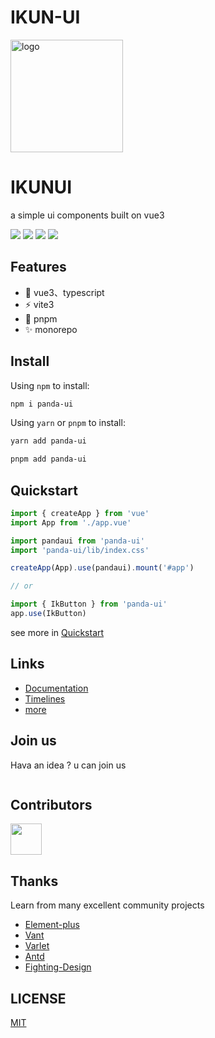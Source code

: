 # IKUN-UI

<p>
  <img alt="logo" src="https://onemini.github.io/panda-ui/layer5.png" width="180" height="180" />
</p>

<h1>
  IKUNUI
</h1>

<p>
  a simple ui components built on vue3
</p>

<p>
  <img src="https://github.com/onemini/panda-ui/actions/workflows/pages.yml/badge.svg?branch=master" />
  <img src="https://codecov.io/gh/onemini/panda-ui/branch/master/graph/badge.svg?token=0D5SALPD1A" />
  <a href="https://www.npmjs.com/package/pandaui"><img src="https://badgen.net/npm/v/pandaui" /></a>
  <img src="https://img.shields.io/github/license/onemini/pd-ui?color=red" />
</p>

## Features

- 🏀 vue3、typescript
- ⚡ vite3
- 🌈 pnpm
- ✨ monorepo

## Install

Using `npm` to install:

```bash
npm i panda-ui
```

Using `yarn` or `pnpm` to install:

```bash
yarn add panda-ui

pnpm add panda-ui
```

## Quickstart

```js
import { createApp } from 'vue'
import App from './app.vue'

import pandaui from 'panda-ui'
import 'panda-ui/lib/index.css'

createApp(App).use(pandaui).mount('#app')

// or

import { IkButton } from 'panda-ui'
app.use(IkButton)
```

see more in [Quickstart](https://onemini.github.io/panda-ui)

## Links

- [Documentation](https://onemini.github.io/panda-ui)
- [Timelines](https://onemini.github.io/panda-ui)
- [more](https://onemini.github.io/panda-ui)

## Join us

Hava an idea ? u can join us

<p>
  <img src="" />
</p>

## Contributors

<a href="https://github.com/onemini/panda-ui/graphs/contributors">
  <img src="https://contrib.rocks/image?repo=onemini/panda-ui" width="50" />
</a>

## Thanks

Learn from many excellent community projects

- [Element-plus](https://github.com/element-plus/element-plus)
- [Vant](https://github.com/youzan/vant)
- [Varlet](https://github.com/varletjs/varlet)
- [Antd](https://ant.design/index-cn)
- [Fighting-Design](https://github.com/LAINE001/fighting-design)

## LICENSE

[MIT](https://github.com/onemini/panda-ui/blob/master/LICENSE)
